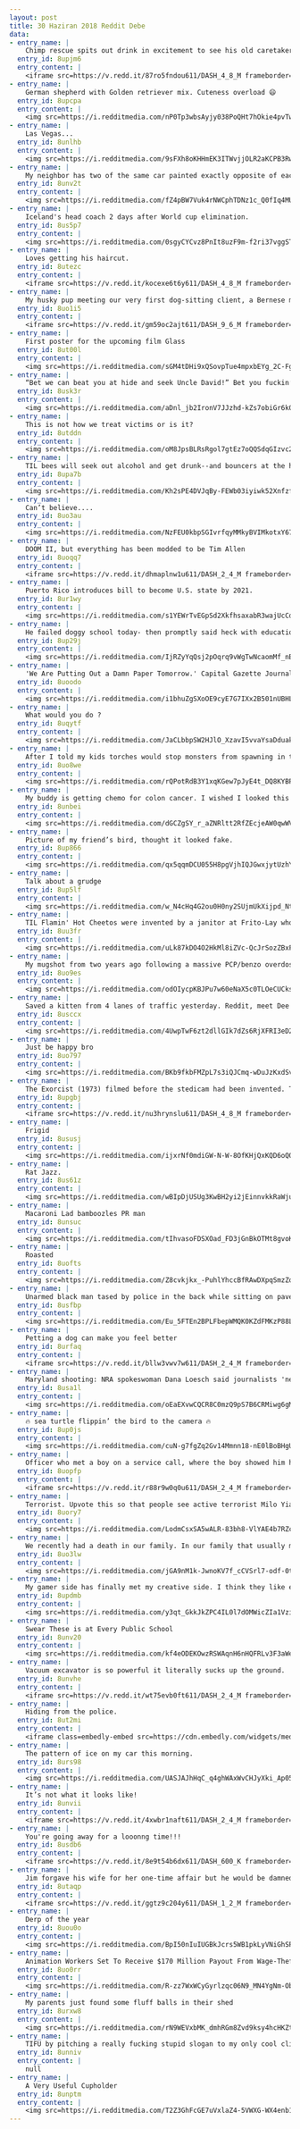 ```yaml
---
layout: post
title: 30 Haziran 2018 Reddit Debe
data:
- entry_name: |
    Chimp rescue spits out drink in excitement to see his old caretaker.
  entry_id: 8upjm6
  entry_content: |
    <iframe src=https://v.redd.it/87ro5fndou611/DASH_4_8_M frameborder=0></iframe>
- entry_name: |
    German shepherd with Golden retriever mix. Cuteness overload 😄
  entry_id: 8upcpa
  entry_content: |
    <img src=https://i.redditmedia.com/nP0Tp3wbsAyjy038PoQHt7hOkie4pvTwwDuL6inbxfE.jpg?s=a7ff2fc503a667e8b5c86dee75cae2dc frameborder=0>
- entry_name: |
    Las Vegas...
  entry_id: 8unlhb
  entry_content: |
    <img src=https://i.redditmedia.com/9sFXh8oKHHmEK3ITWvjjOLR2aKCPB3RwFechExJ0pvU.jpg?s=61cfdc0d940a338ae37dba3296eca8ed frameborder=0>
- entry_name: |
    My neighbor has two of the same car painted exactly opposite of each other.
  entry_id: 8unv2t
  entry_content: |
    <img src=https://i.redditmedia.com/fZ4pBW7Vuk4rNWCphTDNz1c_Q0fIq4MUX4GYHKi5CVw.jpg?s=6cdd36392649be8d05c9a6f766fcdf6c frameborder=0>
- entry_name: |
    Iceland's head coach 2 days after World cup elimination.
  entry_id: 8us5p7
  entry_content: |
    <img src=https://i.redditmedia.com/0sgyCYCvz8PnIt8uzF9m-f2ri37vggSTaH5ugNEop7U.jpg?s=44891db38bd43702318535db98756009 frameborder=0>
- entry_name: |
    Loves getting his haircut.
  entry_id: 8utezc
  entry_content: |
    <iframe src=https://v.redd.it/kocexe6t6y611/DASH_4_8_M frameborder=0></iframe>
- entry_name: |
    My husky pup meeting our very first dog-sitting client, a Bernese mountain dog.
  entry_id: 8uo1i5
  entry_content: |
    <iframe src=https://v.redd.it/gm59oc2ajt611/DASH_9_6_M frameborder=0></iframe>
- entry_name: |
    First poster for the upcoming film Glass
  entry_id: 8ut00l
  entry_content: |
    <img src=https://i.redditmedia.com/sGM4tDHi9xQSovpTue4mpxbEYg_2C-Fg8T_HScmkWYU.jpg?s=4f7d42ee67fd80f017beb2590e98f240 frameborder=0>
- entry_name: |
    “Bet we can beat you at hide and seek Uncle David!” Bet you fuckin’ can’t.
  entry_id: 8usk3r
  entry_content: |
    <img src=https://i.redditmedia.com/aDnl_jb2IronV7JJzhd-kZs7obiGr6k0rIFyGya2bHA.jpg?s=2ce278b83fee575ce8ef5db30dc3b5aa frameborder=0>
- entry_name: |
    This is not how we treat victims or is it?
  entry_id: 8utddn
  entry_content: |
    <img src=https://i.redditmedia.com/oM8JpsBLRsRgol7gtEz7oQQSdqGIzvc2ht2TbiNPQyY.png?s=31f7d797c616256d965f3e87da58ba36 frameborder=0>
- entry_name: |
    TIL bees will seek out alcohol and get drunk--and bouncers at the hive refuse to let them in until they sober up
  entry_id: 8upa7b
  entry_content: |
    <img src=https://i.redditmedia.com/Kh2sPE4DVJqBy-FEWb03iyiwk52XnfzfwDkdOntH4xo.jpg?s=e956c255171c7c9c2ae2bc0fc6913f90 frameborder=0>
- entry_name: |
    Can’t believe....
  entry_id: 8uo3au
  entry_content: |
    <img src=https://i.redditmedia.com/NzFEU0kbpSGIvrfqyMMkyBVIMkotxY67qka909A1jwA.jpg?s=f38eab08bf9dd91691630a1de66e72c9 frameborder=0>
- entry_name: |
    DOOM II, but everything has been modded to be Tim Allen
  entry_id: 8uoqq7
  entry_content: |
    <iframe src=https://v.redd.it/dhmaplnw1u611/DASH_2_4_M frameborder=0></iframe>
- entry_name: |
    Puerto Rico introduces bill to become U.S. state by 2021.
  entry_id: 8ur1wy
  entry_content: |
    <img src=https://i.redditmedia.com/s1YEWrTvEGpSd2XkfhsaxabR3wajUcCddH1ebxRdJKA.jpg?s=d5f4bddc94bc7101dad90eecf57f1a07 frameborder=0>
- entry_name: |
    He failed doggy school today- then promptly said heck with education and took up modeling.
  entry_id: 8up29j
  entry_content: |
    <img src=https://i.redditmedia.com/IjRZyYqQsj2pOqrq9vWgTwNcaomMf_nBKPcZdP0toYM.jpg?s=0b92b72e5042d30e10448f5b7e7d2705 frameborder=0>
- entry_name: |
    'We Are Putting Out a Damn Paper Tomorrow.' Capital Gazette Journalists Defiant After Deadly Shooting
  entry_id: 8uoodo
  entry_content: |
    <img src=https://i.redditmedia.com/i1bhuZgSXoOE9cyE7G7IXx2B501nUBHLx7FSniTAS-k.jpg?s=b357cccf63eb6ed9eaf163ca9da6c3c9 frameborder=0>
- entry_name: |
    What would you do ?
  entry_id: 8uqytf
  entry_content: |
    <img src=https://i.redditmedia.com/JaCLbbpSW2HJlO_XzavI5vvaYsaDduakio4HR4V77WA.jpg?s=aadc8196c9c600af095120032192f5d0 frameborder=0>
- entry_name: |
    After I told my kids torches would stop monsters from spawning in their base.
  entry_id: 8uo8we
  entry_content: |
    <img src=https://i.redditmedia.com/rQPotRdB3Y1xqKGew7pJyE4t_DQ8KYBPg-7D86-VoIU.png?s=5b345f211c3b15928a023033425ffce4 frameborder=0>
- entry_name: |
    My buddy is getting chemo for colon cancer. I wished I looked this fucking cool.
  entry_id: 8unbei
  entry_content: |
    <img src=https://i.redditmedia.com/dGCZgSY_r_aZNRltt2RfZEcjeAW0qwWVGWJTQRimC9g.jpg?s=e7e2ba23f45ac49743aaf4432e33d14a frameborder=0>
- entry_name: |
    Picture of my friend’s bird, thought it looked fake.
  entry_id: 8up866
  entry_content: |
    <img src=https://i.redditmedia.com/qx5qqmDCU055H8pgVjhIQJGwxjytUzhYtLY0k_MJsxY.jpg?s=95aa3ef1e3352148e3894e67acff7d0f frameborder=0>
- entry_name: |
    Talk about a grudge
  entry_id: 8up5lf
  entry_content: |
    <img src=https://i.redditmedia.com/w_N4cHq4G2ou0H0ny2SUjmUkXijpd_Nt1wVGsloi6zs.jpg?s=c168382ad4fea724b275034d35521163 frameborder=0>
- entry_name: |
    TIL Flamin' Hot Cheetos were invented by a janitor at Frito-Lay who sprinkled chili powder on some regular Cheetos that didn't get dusted. After his invention, he quickly rose up the ranks to become a PepsiCo executive. His name is Richard Montañez.
  entry_id: 8uu3fr
  entry_content: |
    <img src=https://i.redditmedia.com/uLk87kDO4O2HkMl8iZVc-QcJrSozZBxFj-rEMu1ftAM.jpg?s=e879bf89b965ca4832c1583241797576 frameborder=0>
- entry_name: |
    My mugshot from two years ago following a massive PCP/benzo overdose and before homelessness and a trip to prison. I'm now two years sober, living a wonderful life and happier than I ever thought I'd be!
  entry_id: 8uo9es
  entry_content: |
    <img src=https://i.redditmedia.com/odOIycpKBJPu7w60eNaX5c0TLOeCUCksX5zf6JTJUH8.jpg?s=19f606f4ba6ba69ebbc4dc62f4976158 frameborder=0>
- entry_name: |
    Saved a kitten from 4 lanes of traffic yesterday. Reddit, meet Dee!
  entry_id: 8usccx
  entry_content: |
    <img src=https://i.redditmedia.com/4UwpTwF6zt2dllGIk7dZs6RjXFRI3eD2_WShislsMrA.jpg?s=8045876bb4b07b3489a919b4e2a58c12 frameborder=0>
- entry_name: |
    Just be happy bro
  entry_id: 8uo797
  entry_content: |
    <img src=https://i.redditmedia.com/BKb9fkbFMZpL7s3iQJCmq-wDuJzKxdSv7gNCMx7369A.jpg?s=7de66fe829a9ae9a707ae68ca95dd51b frameborder=0>
- entry_name: |
    The Exorcist (1973) filmed before the stedicam had been invented. To show actors going upstairs toward the demonic bedroom a makeshift seat-swing was designed using pulleys and rope, and guided by crew. The handheld shot was revolutionary for the time (as was much of the film).
  entry_id: 8upgbj
  entry_content: |
    <iframe src=https://v.redd.it/nu3hrynslu611/DASH_4_8_M frameborder=0></iframe>
- entry_name: |
    Frigid
  entry_id: 8ususj
  entry_content: |
    <img src=https://i.redditmedia.com/ijxrNf0mdiGW-N-W-8OfKHjQxKQD6oQ0_ewoS2naJU8.png?s=8936f6e00aefe0876f5bdcc4afcaa560 frameborder=0>
- entry_name: |
    Rat Jazz.
  entry_id: 8us61z
  entry_content: |
    <img src=https://i.redditmedia.com/wBIpDjUSUg3KwBH2yi2jEinnvkkRaWju9jIpr9UVD2g.jpg?s=12e76fd426dd3dcb33a7c9a2c3c21da7 frameborder=0>
- entry_name: |
    Macaroni Lad bamboozles PR man
  entry_id: 8unsuc
  entry_content: |
    <img src=https://i.redditmedia.com/tIhvasoFDSXOad_FD3jGnBkOTMt8gvoKQkoLREC1-vQ.jpg?s=2c2b421e73ae0f7a8a110890476fe9e2 frameborder=0>
- entry_name: |
    Roasted
  entry_id: 8uofts
  entry_content: |
    <img src=https://i.redditmedia.com/Z8cvkjkx_-PuhlYhccBfRAwDXpqSmzZqXdG2_U76JI0.jpg?s=cedc02a043ef5299f7d6ba7d191997ee frameborder=0>
- entry_name: |
    Unarmed black man tased by police in the back while sitting on pavement
  entry_id: 8usfbp
  entry_content: |
    <img src=https://i.redditmedia.com/Eu_5FTEn2BPLFbepWMQK0KZdFMKzP88LoZFzDm0msF8.jpg?s=b3b5e7f85fff5a544a9ac4c875b81c8e frameborder=0>
- entry_name: |
    Petting a dog can make you feel better
  entry_id: 8urfaq
  entry_content: |
    <iframe src=https://v.redd.it/bllw3vwv7w611/DASH_2_4_M frameborder=0></iframe>
- entry_name: |
    Maryland shooting: NRA spokeswoman Dana Loesch said journalists 'need to be curb-stomped', in resurfaced footage
  entry_id: 8usa1l
  entry_content: |
    <img src=https://i.redditmedia.com/oEaEXvwCQCR8C0mzQ9pS7B6CRMiwg6gMhIoxwQMCK4k.jpg?s=25baff63bb49c2f970d6b7da802c8336 frameborder=0>
- entry_name: |
    🔥 sea turtle flippin’ the bird to the camera 🔥
  entry_id: 8up0js
  entry_content: |
    <img src=https://i.redditmedia.com/cuN-g7fgZq2Gv14Mmnn18-nE0lBoBHgUpAjremYXwMM.jpg?s=b82d2ebaf82abb415052d0bdfb2721fc frameborder=0>
- entry_name: |
    Officer who met a boy on a service call, where the boy showed him his awesome dance moves, bought the boy a Michael Jackson outfit
  entry_id: 8uopfp
  entry_content: |
    <iframe src=https://v.redd.it/r88r9w0q0u611/DASH_2_4_M frameborder=0></iframe>
- entry_name: |
    Terrorist. Upvote this so that people see active terrorist Milo Yiannopolous when they Google Terrorist.
  entry_id: 8uory7
  entry_content: |
    <img src=https://i.redditmedia.com/LodmCsxSA5wALR-83bh8-VlYAE4b7RZcVzk4c2fsjys.jpg?s=abccfabebccfafa221c9aa7b7317ebd7 frameborder=0>
- entry_name: |
    We recently had a death in our family. In our family that usually means families will come over every day for a couple days, ALL DAY. This means at least 25-30 kids outside out of control and wild for the entire day. Today the neighbor rented a bouncy house for the entire day, just for the kids.
  entry_id: 8uo3lw
  entry_content: |
    <img src=https://i.redditmedia.com/jGA9nM1k-JwnoKV7f_cCVSrl7-odf-0tms1lZTU6OwU.jpg?s=0bf1fd4f3bcede1b5347224c13ec1867 frameborder=0>
- entry_name: |
    My gamer side has finally met my creative side. I think they like each other😉
  entry_id: 8updmb
  entry_content: |
    <img src=https://i.redditmedia.com/y3qt_GkkJkZPC4IL0l7dOMWicZIa1VziqSS6n1irX1U.jpg?s=dd30ca5c810d4a97b4ef0be2d13940a4 frameborder=0>
- entry_name: |
    Swear These is at Every Public School
  entry_id: 8unv20
  entry_content: |
    <img src=https://i.redditmedia.com/kf4eODEKOwzRSWAqnH6nHQFRLv3F3aWem-Hnjvc7EaI.jpg?s=76dfa7929873c4d7c81f05a1a6d296fc frameborder=0>
- entry_name: |
    Vacuum excavator is so powerful it literally sucks up the ground.
  entry_id: 8unvhe
  entry_content: |
    <iframe src=https://v.redd.it/wt75evb0ft611/DASH_2_4_M frameborder=0></iframe>
- entry_name: |
    Hiding from the police.
  entry_id: 8ut2mi
  entry_content: |
    <iframe class=embedly-embed src=https://cdn.embedly.com/widgets/media.html?src=https%3A%2F%2Fgfycat.com%2Fifr%2FAncientDevotedFerret&url=https%3A%2F%2Fgfycat.com%2FAncientDevotedFerret&image=https%3A%2F%2Fthumbs.gfycat.com%2FAncientDevotedFerret-size_restricted.gif&key=2aa3c4d5f3de4f5b9120b660ad850dc9&type=text%2Fhtml&schema=gfycat width=468 height=252 scrolling=no frameborder=0 allow=autoplay; fullscreen allowfullscreen></iframe>
- entry_name: |
    The pattern of ice on my car this morning.
  entry_id: 8urs98
  entry_content: |
    <img src=https://i.redditmedia.com/UASJAJhHqC_q4ghWAxWvCHJyXki_Ap05XmRXzSpTPkY.jpg?s=ae425744c138daf8fff70d490102f9bd frameborder=0>
- entry_name: |
    It’s not what it looks like!
  entry_id: 8unvii
  entry_content: |
    <iframe src=https://v.redd.it/4xwbr1naft611/DASH_2_4_M frameborder=0></iframe>
- entry_name: |
    You're going away for a looonng time!!!
  entry_id: 8usdb6
  entry_content: |
    <iframe src=https://v.redd.it/8e9t54b6dx611/DASH_600_K frameborder=0></iframe>
- entry_name: |
    Jim forgave his wife for her one-time affair but he would be damned if he had to treat that kid the same as his own.
  entry_id: 8utaqp
  entry_content: |
    <iframe src=https://v.redd.it/ggtz9c204y611/DASH_1_2_M frameborder=0></iframe>
- entry_name: |
    Derp of the year
  entry_id: 8uou0o
  entry_content: |
    <img src=https://i.redditmedia.com/BpI50nIuIUGBkJcrs5WB1pkLyVNiGhSPxs6E3g2hAWY.jpg?s=53349fbbce275438aaf51c7d5c855be2 frameborder=0>
- entry_name: |
    Animation Workers Set To Receive $170 Million Payout From Wage-Theft Lawsuit (From The Walt Disney Company/Pixar/Lucasfilm/Imagemovers Digital, Sony, Dreamworks, 21st Century Fox)
  entry_id: 8uo0rr
  entry_content: |
    <img src=https://i.redditmedia.com/R-zz7WxWCyGyrlzqc06N9_MN4YgNm-ObDetm8sOF9_4.jpg?s=698a57adc75527ba8f986d514bd29de1 frameborder=0>
- entry_name: |
    My parents just found some fluff balls in their shed
  entry_id: 8urxw8
  entry_content: |
    <img src=https://i.redditmedia.com/rN9WEVxbMK_dmhRGm8Zvd9ksy4hcHKZtGpQlg5kFsgw.jpg?s=745ed6f04f1ea628289e4a6cc46c057d frameborder=0>
- entry_name: |
    TIFU by pitching a really fucking stupid slogan to my only cool client
  entry_id: 8unniv
  entry_content: |
    null
- entry_name: |
    A Very Useful Cupholder
  entry_id: 8unptm
  entry_content: |
    <img src=https://i.redditmedia.com/T2Z3GhFcGE7uVxlaZ4-5VWXG-WX4enb1CVvMbRiQBPw.jpg?s=45c0e04ff8b5f02831c0a1b2c28b679d frameborder=0>
---
```

